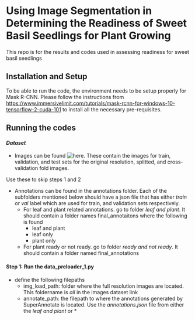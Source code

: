# Using Image Segmentation in Determining the Readiness of Sweet Basil Seedlings for Plant Growing
This repo is for the results and codes used in assessing readiness for sweet basil seedlings

## Installation and Setup
To be able to run the code, the environment needs to be setup properly for Mask R-CNN. Please follow the instructions from https://www.immersivelimit.com/tutorials/mask-rcnn-for-windows-10-tensorflow-2-cuda-101 to install all the necessary pre-requisites.

## Running the codes

#### *Dataset*
* Images can be found ![here](https://drive.google.com/drive/folders/1nga2TyWUemc9DHM6kIWc-S-rYOi73gq8?usp=sharing). These contain the images for train, validation, and test sets for the original resolution, splitted, and cross-validation fold images.

Use these to skip steps 1 and 2
* Annotations can be found in the annotations folder. Each of the subfolders mentioned below should have a json file that has either *train* or *val* label which are used for train, and validation sets respectively.
  * For leaf and plant related annotations. go to folder *leaf and plant*. It should contain a folder names final_annotaitons where the following is found
    * leaf and plant
    * leaf only
    * plant only
  * For plant ready or not ready. go to folder *ready and not ready*. It should contain a folder named final_annotations

#### Step 1: Run the data_preloader_1.py
* define the following filepaths
  * img_load_path: folder where the full resolution images are located. This foldername is _all_ in the images dataset link
  * annotate_path: the filepath to where the annotations generated by SuperAnnotate is located. Use the _annotations.json_ file from either the *leaf and plant* or *
